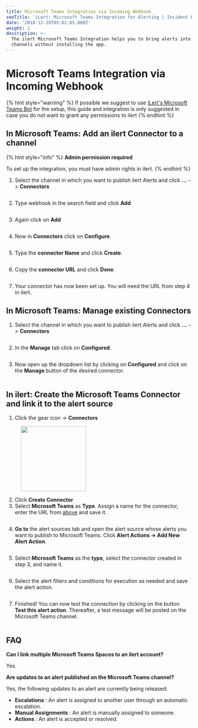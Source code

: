 ```yaml
---
title: Microsoft Teams Integration via Incoming Webhook
seoTitle: 'iLert: Microsoft Teams Integration for Alerting | Incident Response | Uptime'
date: '2018-12-29T05:02:05.000Z'
weight: 1
description: >-
  The ilert Microsoft Teams Integration helps you to bring alerts into your
  channels without installing the app.
---
```


# Microsoft Teams Integration via Incoming Webhook

{% hint style="warning" %}
If possible we suggest to use [iLert's Microsoft Teams Bot](./) for the setup, this guide and integration is only suggested in case you do not want to grant any permissions to ilert
{% endhint %}

## In Microsoft Teams: Add an ilert Connector to a channel <a href="#add-to-channel" id="add-to-channel"></a>

{% hint style="info" %}
**Admin permission required**

To set up the integration, you must have admin rights in ilert.
{% endhint %}

1. Select the channel in which you want to publish ilert Alerts and click **...** -> **Connectors**

<figure><img src="../../../.gitbook/assets/1 (1) (1) (1) (1).png" alt=""><figcaption></figcaption></figure>

2. Type webhook in the search field and click **Add**

<figure><img src="../../../.gitbook/assets/2 (1) (1) (1) (1).png" alt=""><figcaption></figcaption></figure>

3. Again click on **Add**

<figure><img src="../../../.gitbook/assets/3 (1) (1) (1).png" alt=""><figcaption></figcaption></figure>

4. Now in **Connectors** click on **Configure**.

<figure><img src="../../../.gitbook/assets/4 (1) (1).png" alt=""><figcaption></figcaption></figure>

5. Type the **connector Name** and click **Create**.

<figure><img src="../../../.gitbook/assets/5 (1) (1).png" alt=""><figcaption></figcaption></figure>

6. Copy the **connector URL** and click **Done**.

<figure><img src="../../../.gitbook/assets/Screenshot 2023-08-14 at 12.20.09.png" alt=""><figcaption></figcaption></figure>

7. Your connector has now been set up. You will need the URL from step 4 in ilert.

## In Microsoft Teams: Manage existing Connectors <a href="#create-alarm-source" id="create-alarm-source"></a>

1. Select the channel in which you want to publish ilert Alerts and click **...** -> **Connectors**

<figure><img src="../../../.gitbook/assets/1 (1) (1) (1) (1).png" alt=""><figcaption></figcaption></figure>

2. In the **Manage** tab click on **Configured**.

<figure><img src="../../../.gitbook/assets/7 (1) (1).png" alt=""><figcaption></figcaption></figure>

3. Now open up the dropdown list by clicking on **Configured** and click on the **Manage** button of the desired connector.

<figure><img src="../../../.gitbook/assets/8 (1) (1).png" alt=""><figcaption></figcaption></figure>

## In ilert: Create the Microsoft Teams Connector and link it to the alert source <a href="#create-alarm-source" id="create-alarm-source"></a>

1. Click the gear icon → **Connectors**

<div data-full-width="false">

<figure><img src="../../../.gitbook/assets/9 (1).png" alt="" width="177"><figcaption></figcaption></figure>

</div>

2. Click **Create Connector**
3. Select **Microsoft Teams** as **Type**. Assign a name for the connector, enter the URL from [above](incoming-webhook.md#add-to-channel) and save it.

<figure><img src="../../../.gitbook/assets/10.png" alt=""><figcaption></figcaption></figure>

4. **Go to** the alert sources tab and open the alert source whose alerts you want to publish to Microsoft Teams. Click **Alert Actions → Add New Alert Action**.

<figure><img src="../../../.gitbook/assets/11.png" alt=""><figcaption></figcaption></figure>

5. Select **Microsoft Teams** as the **type**, select the connector created in step 3, and name it.

<figure><img src="../../../.gitbook/assets/12.png" alt=""><figcaption></figcaption></figure>

6. Select the alert filters and conditions for execution as needed and save the alert action.

<figure><img src="../../../.gitbook/assets/13.png" alt=""><figcaption></figcaption></figure>

7. Finished! You can now test the connection by clicking on the button **Test this alert action**. Thereafter, a test message will be posted on the Microsoft Teams channel.

<figure><img src="../../../.gitbook/assets/14.png" alt=""><figcaption></figcaption></figure>

## FAQ <a href="#faq" id="faq"></a>

**Can I link multiple Microsoft Teams Spaces to an ilert account?**

Yes.

**Are updates to an alert published on the Microsoft Teams channel?**

Yes, the following updates to an alert are currently being released:

* **Escalations** : An alert is assigned to another user through an automatic escalation.
* **Manual Assignments** : An alert is manually assigned to someone.
* **Actions** : An alert is accepted or resolved.
